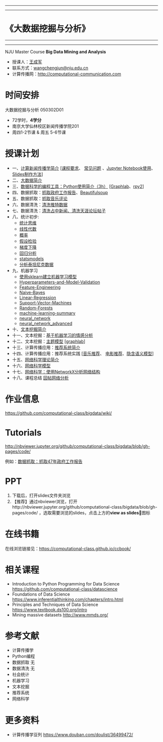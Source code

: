 ***
***
# 《大数据挖掘与分析》
***
***


NJU Master Course **Big Data Mining and Analysis**

- 授课人：[王成军](http://chengjun.github.io)
- 联系方式：wangchengjun@nju.edu.cn
- 计算传播网：http://computational-communication.com


# 时间安排

大数据挖掘与分析 050302D01

- 72学时，**4学分**
- 南京大学仙林校区新闻传播学院201
- 周四1-2节课 & 周五 5-6节课



# 授课计划

- 一、[计算新闻传播学简介](https://nbviewer.jupyter.org/format/slides/github/computational-class/bigdata/blob/gh-pages/code/01.intro2cjc.ipynb#) [[课程要求](https://nbviewer.jupyter.org/format/slides/github/computational-class/bigdata/blob/gh-pages/code/0.about2cjc.ipynb#/)、 [常见问题](https://nbviewer.jupyter.org/format/slides/github/computational-class/bigdata/blob/gh-pages/code/0.common_questions.ipynb#/) 、[Jupyter Notebook使用](https://nbviewer.jupyter.org/format/slides/github/computational-class/bigdata/blob/gh-pages/code/01.jupyter_notebook.ipynb#/)、 [Slides制作方法](https://nbviewer.jupyter.org/format/slides/github/computational-class/bigdata/blob/gh-pages/code/01.slides.ipynb#/)]
- 二、[大数据简介 ](https://nbviewer.jupyter.org/format/slides/github/computational-class/bigdata/blob/gh-pages/code/02.bigdata.ipynb#/)
- 三、[数据科学的编程工具：Python使用简介（3h）](https://nbviewer.jupyter.org/format/slides/github/computational-class/bigdata/blob/gh-pages/code/03.python_intro.ipynb#/) [[Graphlab](https://nbviewer.jupyter.org/format/slides/github/computational-class/bigdata/blob/gh-pages/code/03.graphlab.ipynb#/)、[rpy2](https://nbviewer.jupyter.org/format/slides/github/computational-class/bigdata/blob/gh-pages/code/03.rpy2.ipynb#/)]
- 四、数据抓取：[抓取政府工作报告](https://nbviewer.jupyter.org/format/slides/github/computational-class/bigdata/blob/gh-pages/code/04.PythonCrawlerGovernmentReport.ipynb#/)、[Beautifulsoup](https://nbviewer.jupyter.org/format/slides/github/computational-class/bigdata/blob/gh-pages/code/04.PythonCrawler_beautifulsoup.ipynb#/)
- 五、数据抓取：[抓取音乐评论](https://nbviewer.jupyter.org/format/slides/github/computational-class/bigdata/blob/gh-pages/code/04.PythonCrawler_netease_music.ipynb#/)
- 六、数据清洗：[清洗推特数据](https://nbviewer.jupyter.org/format/slides/github/computational-class/bigdata/blob/gh-pages/code/06.data_cleaning_Tweets.ipynb#/)
- 七、数据清洗：[清洗占中新闻、清洗天涯论坛帖子](https://nbviewer.jupyter.org/format/slides/github/computational-class/bigdata/blob/gh-pages/code/07.data_cleaning_occupy_central_news.ipynb#/)
- 八、统计初步:
  - [统计思维](https://nbviewer.jupyter.org/format/slides/github/computational-class/bigdata/blob/gh-pages/code/08.01-statistics_thinking.ipynb)
  - [线性代数](https://nbviewer.jupyter.org/format/slides/github/computational-class/bigdata/blob/gh-pages/code/08.02-linear_algebra.ipynb)
  - [概率](https://nbviewer.jupyter.org/format/slides/github/computational-class/bigdata/blob/gh-pages/code/08.03-probability.ipynb)
  - [假设检验](https://nbviewer.jupyter.org/format/slides/github/computational-class/bigdata/blob/gh-pages/code/08.04-hypothesis_inference.ipynb)
  - [梯度下降](https://nbviewer.jupyter.org/format/slides/github/computational-class/bigdata/blob/gh-pages/code/08.05-gradient_descent.ipynb)
  - [回归分析](https://nbviewer.jupyter.org/format/slides/github/computational-class/bigdata/blob/gh-pages/code/08.06-regression.ipynb)
  - [statsmodels](https://nbviewer.jupyter.org/format/slides/github/computational-class/bigdata/blob/gh-pages/code/08.06-statsmodels.ipynb)
  - [分析泰坦尼克数据](https://nbviewer.jupyter.org/format/slides/github/computational-class/bigdata/blob/gh-pages/code/08.07-analyzing_titanic_dataset.ipynb)
- 九、机器学习
  - [使用sklearn建立机器学习模型](https://nbviewer.jupyter.org/format/slides/github/computational-class/bigdata/blob/gh-pages/code/09.01-machine-learning-with-sklearn.ipynb)
  - [Hyperparameters-and-Model-Validation](https://nbviewer.jupyter.org/format/slides/github/computational-class/bigdata/blob/gh-pages/code/09.03-Hyperparameters-and-Model-Validation.ipynb)
  - [Feature-Engineering](https://nbviewer.jupyter.org/format/slides/github/computational-class/bigdata/blob/gh-pages/code/09.04-Feature-Engineering.ipynb)
  - [Naive-Bayes](https://nbviewer.jupyter.org/format/slides/github/computational-class/bigdata/blob/gh-pages/code/09.05-Naive-Bayes.ipynb)
  - [Linear-Regression](https://nbviewer.jupyter.org/format/slides/github/computational-class/bigdata/blob/gh-pages/code/09.06-Linear-Regression.ipynb)
  - [Support-Vector-Machines](https://nbviewer.jupyter.org/format/slides/github/computational-class/bigdata/blob/gh-pages/code/09.07-Support-Vector-Machines.ipynb)
  - [Random-Forests](https://nbviewer.jupyter.org/format/slides/github/computational-class/bigdata/blob/gh-pages/code/09.08-Random-Forests.ipynb)
  - [machine-learning-summary](https://nbviewer.jupyter.org/format/slides/github/computational-class/bigdata/blob/gh-pages/code/09.09-machine-learning-summary.ipynb)
  - [neural_network](https://nbviewer.jupyter.org/format/slides/github/computational-class/bigdata/blob/gh-pages/code/09.neural_network.ipynb)
  - [neural_network_advanced](https://nbviewer.jupyter.org/format/slides/github/computational-class/bigdata/blob/gh-pages/code/09.neural_network_advanced.ipynb)
- 十、[文本挖掘简介](https://nbviewer.jupyter.org/format/slides/github/computational-class/bigdata/blob/gh-pages/code/10.text_minning_gov_report.ipynb#/)
- 十一、文本挖掘：[基于机器学习的情感分析](https://nbviewer.jupyter.org/format/slides/github/computational-class/bigdata/blob/gh-pages/code/11.sentiment_classifier.ipynb#/)
- 十二、文本挖掘：[主题模型](https://nbviewer.jupyter.org/format/slides/github/computational-class/bigdata/blob/gh-pages/code/12.topic_models.ipynb#/) [[graphlab](https://nbviewer.jupyter.org/format/slides/github/computational-class/bigdata/blob/gh-pages/code/12.topic-models-with-graphlab.ipynb#/)]
- 十三、计算传播应用：[推荐系统简介](https://nbviewer.jupyter.org/format/slides/github/computational-class/bigdata/blob/gh-pages/code/13.recsys_intro.ipynb#/)
- 十四、计算传播应用：推荐系统实践 [[音乐推荐](https://nbviewer.jupyter.org/format/slides/github/computational-class/bigdata/blob/gh-pages/code/14.millionsong.ipynb#/)、 [电影推荐](https://nbviewer.jupyter.org/format/slides/github/computational-class/bigdata/blob/gh-pages/code/14.movielens_recommendation-systems.ipynb#/)、[隐含语义模型](https://nbviewer.jupyter.org/format/slides/github/computational-class/bigdata/blob/gh-pages/code/14.matrix-factorization-demo.ipynb#/)]
- 十五、[网络科学理论简介](https://nbviewer.jupyter.org/format/slides/github/computational-class/bigdata/blob/gh-pages/code/15.network_science_intro.ipynb#/)
- 十六、[网络科学模型](https://nbviewer.jupyter.org/format/slides/github/computational-class/bigdata/blob/gh-pages/code/16.network_science_models.ipynb#/)
- 十七、[网络科学：使用NetworkX分析网络结构](https://nbviewer.jupyter.org/format/slides/github/computational-class/bigdata/blob/gh-pages/code/17.networkx.ipynb#/)
- 十八、课程总结 [回帖网络分析](https://nbviewer.jupyter.org/format/slides/github/computational-class/bigdata/blob/gh-pages/code/18.network_analysis_of_tianya_bbs.ipynb#/)


# 作业信息

https://github.com/computational-class/bigdata/wiki/

# Tutorials
http://nbviewer.jupyter.org/github/computational-class/bigdata/blob/gh-pages/code/

例如：[数据抓取：抓取47年政府工作报告](http://nbviewer.jupyter.org/github/computational-class/bigdata/blob/gh-pages/code/04.PythonCrawlerGovernmentReport.ipynb)

# PPT
1. 下载后，打开slides文件夹浏览
2. 【推荐】通过nbviewer浏览，打开http://nbviewer.jupyter.org/github/computational-class/bigdata/blob/gh-pages/code/ ，选取需要浏览的slides，点击上方的**view as slides**🎁图标

# 在线书籍

在线浏览链接见：https://computational-class.github.io/ccbook/

# 相关课程

- Introduction to Python Programming for Data Science
https://github.com/computational-class/datascience
- Foundations of Data Science https://www.inferentialthinking.com/chapters/intro.html
- Principles and Techniques of Data Science https://www.textbook.ds100.org/intro
- Mining massive datasets http://www.mmds.org/

# 参考文献
- 计算传播学
- Python编程
- 数据抓取 无
- 数据清洗 无
- 社会统计
- 机器学习
- 文本挖掘
- 推荐系统
- 网络科学

# 更多资料
- 计算传播学豆列 https://www.douban.com/doulist/36499472/
